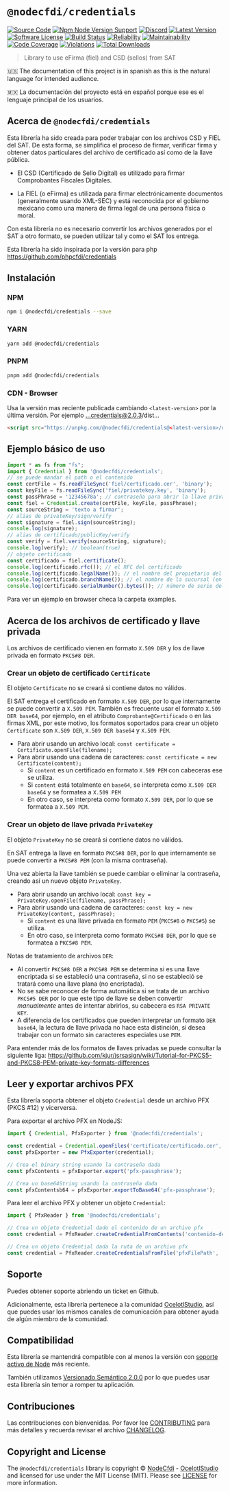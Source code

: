 # `@nodecfdi/credentials`

[![Source Code][badge-source]][source]
[![Npm Node Version Support][badge-node-version]][node-version]
[![Discord][badge-discord]][discord]
[![Latest Version][badge-release]][release]
[![Software License][badge-license]][license]
[![Build Status][badge-build]][build]
[![Reliability][badge-reliability]][reliability]
[![Maintainability][badge-maintainability]][maintainability]
[![Code Coverage][badge-coverage]][coverage]
[![Violations][badge-violations]][violations]
[![Total Downloads][badge-downloads]][downloads]

> Library to use eFirma (fiel) and CSD (sellos) from SAT

:us: The documentation of this project is in spanish as this is the natural language for intended audience.

:mexico: La documentación del proyecto está en español porque ese es el lenguaje principal de los usuarios.

## Acerca de `@nodecfdi/credentials`

Esta librería ha sido creada para poder trabajar con los archivos CSD y FIEL del SAT. De esta forma, se simplifica el
proceso de firmar, verificar firma y obtener datos particulares del archivo de certificado así como de la llave pública.

- El CSD (Certificado de Sello Digital) es utilizado para firmar Comprobantes Fiscales Digitales.

- La FIEL (o eFirma) es utilizada para firmar electrónicamente documentos (generalmente usando XML-SEC) y está
  reconocida por el gobierno mexicano como una manera de firma legal de una persona física o moral.

Con esta librería no es necesario convertir los archivos generados por el SAT a otro formato, se pueden utilizar tal y
como el SAT los entrega.

Esta librería ha sido inspirada por la versión para php <https://github.com/phpcfdi/credentials>

## Instalación

### NPM

```bash
npm i @nodecfdi/credentials --save
```

### YARN

```bash
yarn add @nodecfdi/credentials
```

### PNPM

```bash
pnpm add @nodecfdi/credentials
```

### CDN - Browser

Usa la versión mas reciente publicada cambiando `<latest-version>` por la última versión. Por ejemplo ...credentials@2.0.3/dist...

```html
<script src="https://unpkg.com/@nodecfdi/credentials@<latest-version>/dist/credentials.global.js"></script>
```

## Ejemplo básico de uso

```ts
import * as fs from "fs";
import { Credential } from '@nodecfdi/credentials';
// se puede mandar el path o el contenido
const certFile = fs.readFileSync('fiel/certificado.cer', 'binary');
const keyFile = fs.readFileSync('fiel/privatekey.key', 'binary');
const passPhrase = '12345678a'; // contraseña para abrir la llave privada
const fiel = Credential.create(certFile, keyFile, passPhrase);
const sourceString = 'texto a firmar';
// alias de privateKey/sign/verify
const signature = fiel.sign(sourceString);
console.log(signature);
// alias de certificado/publicKey/verify
const verify = fiel.verify(sourceString, signature);
console.log(verify); // boolean(true)
// objeto certificado
const certificado = fiel.certificate();
console.log(certificado.rfc()); // el RFC del certificado
console.log(certificado.legalName()); // el nombre del propietario del certificado
console.log(certificado.branchName()); // el nombre de la sucursal (en CSD, en FIEL está vacía)
console.log(certificado.serialNumber().bytes()); // número de serie del certificado
```

Para ver un ejemplo en browser checa la carpeta examples.

## Acerca de los archivos de certificado y llave privada

Los archivos de certificado vienen en formato `X.509 DER` y los de llave privada en formato `PKCS#8 DER`.

### Crear un objeto de certificado `Certificate`

El objeto `Certificate` no se creará si contiene datos no válidos.

El SAT entrega el certificado en formato `X.509 DER`, por lo que internamente se puede convertir a `X.509 PEM`.
También es frecuente usar el formato `X.509 DER base64`, por ejemplo, en el atributo `Comprobante@Certificado`
o en las firmas XML, por este motivo, los formatos soportados para crear un objeto `Certificate` son
`X.509 DER`, `X.509 DER base64` y `X.509 PEM`.

- Para abrir usando un archivo local: `const certificate = Certificate.openFile(filename);`
- Para abrir usando una cadena de caracteres: `const certificate = new Certificate(content);`
  - Si `content` es un certificado en formato `X.509 PEM` con cabeceras ese se utiliza.
  - Si `content` está totalmente en `base64`, se interpreta como `X.509 DER base64` y se formatea a `X.509 PEM`
  - En otro caso, se interpreta como formato `X.509 DER`, por lo que se formatea a `X.509 PEM`.

### Crear un objeto de llave privada `PrivateKey`

El objeto `PrivateKey` no se creará si contiene datos no válidos.

En SAT entrega la llave en formato `PKCS#8 DER`, por lo que internamente se puede convertir a `PKCS#8 PEM`
(con la misma contraseña).

Una vez abierta la llave también se puede cambiar o eliminar la contraseña, creando así un nuevo objeto `PrivateKey`.

- Para abrir usando un archivo local: `const key = PrivateKey.openFile(filename, passPhrase);`
- Para abrir usando una cadena de caracteres: `const key = new PrivateKey(content, passPhrase);`
  - Si `content` es una llave privada en formato `PEM` (`PKCS#8` o `PKCS#5`) se utiliza.
  - En otro caso, se interpreta como formato `PKCS#8 DER`, por lo que se formatea a `PKCS#8 PEM`.

Notas de tratamiento de archivos `DER`:

- Al convertir `PKCS#8 DER` a `PKCS#8 PEM` se determina si es una llave encriptada si se estableció
  una contraseña, si no se estableció se tratará como una llave plana (no encriptada).
- No se sabe reconocer de forma automática si se trata de un archivo `PKCS#5 DER` por lo que este
  tipo de llave se deben convertir *manualmente* antes de intentar abrirlos, su cabecera es `RSA PRIVATE KEY`.
- A diferencia de los certificados que pueden interpretar un formato `DER base64`, la lectura de llave
  privada no hace esta distinción, si desea trabajar con un formato sin caracteres especiales use `PEM`.

Para entender más de los formatos de llaves privadas se puede consultar la siguiente liga:
<https://github.com/kjur/jsrsasign/wiki/Tutorial-for-PKCS5-and-PKCS8-PEM-private-key-formats-differences>

## Leer y exportar archivos PFX

Esta librería soporta obtener el objeto `Credential` desde un archivo PFX (PKCS #12) y vicerversa.

Para exportar el archivo PFX en NodeJS:

```ts
import { Credential, PfxExporter } from '@nodecfdi/credentials';

const credential = Credential.openFiles('certificate/certificado.cer', 'certificate/private-key.key', 'password');
const pfxExporter = new PfxExporter(credential);

// Crea el binary string usando la contraseña dada
const pfxContents = pfxExporter.export('pfx-passphrase');

// Crea un base64String usando la contraseña dada
const pfxContentsb64 = pfxExporter.exportToBase64('pfx-passphrase');
```

Para leer el archivo PFX y obtener un objeto `Credential`:

```ts
import { PfxReader } from '@nodecfdi/credentials';

// Crea un objeto Credential dado el contenido de un archivo pfx
const credential = PfxReader.createCredentialFromContents('contenido-del-archivo', 'pfx-passphrase');

// Crea un objeto Credential dada la ruta de un archivo pfx
const credential = PfxReader.createCredentialsFromFile('pfxFilePath', 'pfx-passphrase');
```

## Soporte

Puedes obtener soporte abriendo un ticket en Github.

Adicionalmente, esta librería pertenece a la comunidad [OcelotlStudio](https://ocelotlstudio.com), así que puedes usar los mismos canales de comunicación para obtener ayuda de algún miembro de la comunidad.

## Compatibilidad

Esta librería se mantendrá compatible con al menos la versión con
[soporte activo de Node](https://nodejs.org/es/about/releases/) más reciente.

También utilizamos [Versionado Semántico 2.0.0](https://semver.org/lang/es/) por lo que puedes usar esta librería sin temor a romper tu aplicación.

## Contribuciones

Las contribuciones con bienvenidas. Por favor lee [CONTRIBUTING][] para más detalles y recuerda revisar el archivo [CHANGELOG][].

## Copyright and License

The `@nodecfdi/credentials` library is copyright © [NodeCfdi](https://github.com/nodecfdi) - [OcelotlStudio](https://ocelotlstudio.com) and licensed for use under the MIT License (MIT). Please see [LICENSE][] for more information.

[contributing]: https://github.com/nodecfdi/credentials/blob/main/CONTRIBUTING.md
[changelog]: https://github.com/nodecfdi/credentials/blob/main/CHANGELOG.md

[source]: https://github.com/nodecfdi/credentials
[node-version]: https://www.npmjs.com/package/@nodecfdi/credentials
[discord]: https://discord.gg/AsqX8fkW2k
[release]: https://www.npmjs.com/package/@nodecfdi/credentials
[license]: https://github.com/nodecfdi/credentials/blob/main/LICENSE
[build]: https://github.com/nodecfdi/credentials/actions/workflows/build.yml?query=branch:main
[reliability]:https://sonarcloud.io/component_measures?id=nodecfdi_credentials&metric=Reliability
[maintainability]: https://sonarcloud.io/component_measures?id=nodecfdi_credentials&metric=Maintainability
[coverage]: https://sonarcloud.io/component_measures?id=nodecfdi_credentials&metric=Coverage
[violations]: https://sonarcloud.io/project/issues?id=nodecfdi_credentials&resolved=false
[downloads]: https://www.npmjs.com/package/@nodecfdi/credentials

[badge-source]: https://img.shields.io/badge/source-nodecfdi/credentials-blue.svg?logo=github
[badge-node-version]: https://img.shields.io/node/v/@nodecfdi/credentials.svg?logo=nodedotjs
[badge-discord]: https://img.shields.io/discord/459860554090283019?logo=discord
[badge-release]: https://img.shields.io/npm/v/@nodecfdi/credentials.svg?logo=npm
[badge-license]: https://img.shields.io/github/license/nodecfdi/credentials.svg?logo=open-source-initiative
[badge-build]: https://img.shields.io/github/actions/workflow/status/nodecfdi/credentials/build.yml?branch=main&logo=github-actions
[badge-reliability]: https://sonarcloud.io/api/project_badges/measure?project=nodecfdi_credentials&metric=reliability_rating
[badge-maintainability]: https://sonarcloud.io/api/project_badges/measure?project=nodecfdi_credentials&metric=sqale_rating
[badge-coverage]: https://img.shields.io/sonar/coverage/nodecfdi_credentials/main?logo=sonarcloud&server=https%3A%2F%2Fsonarcloud.io
[badge-violations]: https://img.shields.io/sonar/violations/nodecfdi_credentials/main?format=long&logo=sonarcloud&server=https%3A%2F%2Fsonarcloud.io
[badge-downloads]: https://img.shields.io/npm/dm/@nodecfdi/credentials.svg?logo=npm
